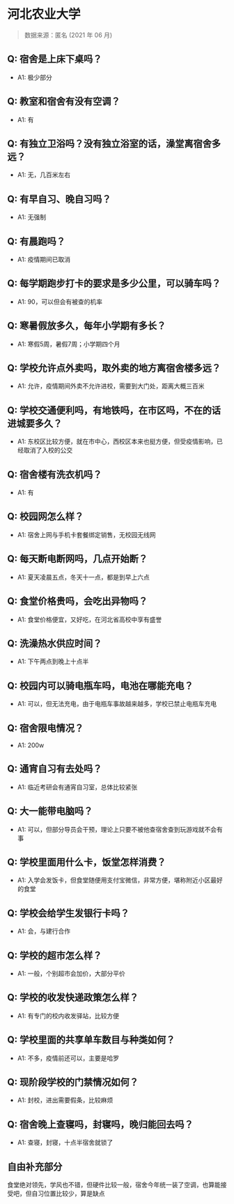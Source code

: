 # 河北农业大学

> 数据来源：匿名 (2021 年 06 月)

## Q: 宿舍是上床下桌吗？

- A1: 极少部分

## Q: 教室和宿舍有没有空调？

- A1: 有

## Q: 有独立卫浴吗？没有独立浴室的话，澡堂离宿舍多远？

- A1: 无，几百米左右

## Q: 有早自习、晚自习吗？

- A1: 无强制

## Q: 有晨跑吗？

- A1: 疫情期间已取消

## Q: 每学期跑步打卡的要求是多少公里，可以骑车吗？

- A1: 90，可以但会有被查的机率

## Q: 寒暑假放多久，每年小学期有多长？

- A1: 寒假5周，暑假7周；小学期四个月

## Q: 学校允许点外卖吗，取外卖的地方离宿舍楼多远？

- A1: 允许，疫情期间外卖不允许进校，需要到大门处，距离大概三百米

## Q: 学校交通便利吗，有地铁吗，在市区吗，不在的话进城要多久？

- A1: 东校区比较方便，就在市中心，西校区本来也挺方便，但受疫情影响，已经取消了入校的公交

## Q: 宿舍楼有洗衣机吗？

- A1: 有

## Q: 校园网怎么样？

- A1: 宿舍上网与手机卡套餐绑定销售，无校园无线网

## Q: 每天断电断网吗，几点开始断？

- A1: 夏天凌晨五点，冬天十一点，都是到早上六点

## Q: 食堂价格贵吗，会吃出异物吗？

- A1: 食堂价格便宜，又好吃，在河北省高校中享有盛誉

## Q: 洗澡热水供应时间？

- A1: 下午两点到晚上十点半

## Q: 校园内可以骑电瓶车吗，电池在哪能充电？

- A1: 可以，但无法充电，由于电瓶车事故越来越多，学校已禁止电瓶车充电

## Q: 宿舍限电情况？

- A1: 200w

## Q: 通宵自习有去处吗？

- A1: 临近考研会有通宵自习室，总体比较紧张

## Q: 大一能带电脑吗？

- A1: 可以，但部分导员会干预，理论上只要不被他查宿舍查到玩游戏就不会有事

## Q: 学校里面用什么卡，饭堂怎样消费？

- A1: 入学会发饭卡，但食堂随便用支付宝微信，非常方便，堪称附近小区最好的食堂

## Q: 学校会给学生发银行卡吗？

- A1: 会，与建行合作

## Q: 学校的超市怎么样？

- A1: 一般，个别超市会加价，大部分平价

## Q: 学校的收发快递政策怎么样？

- A1: 有专门的校内收发驿站，比较方便

## Q: 学校里面的共享单车数目与种类如何？

- A1: 不多，疫情前还可以，主要是哈罗

## Q: 现阶段学校的门禁情况如何？

- A1: 封校，进出需要假条，比较麻烦

## Q: 宿舍晚上查寝吗，封寝吗，晚归能回去吗？

- A1: 查寝，封寝，十点半宿舍就锁了

## 自由补充部分

食堂绝对领先，学风也不错，但硬件比较一般，宿舍今年统一装了空调，也算能接受吧，但自习位置比较少，算是缺点